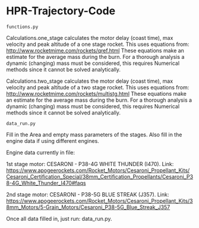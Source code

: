 # HPR-Trajectory-Code

    functions.py

  Calculations.one_stage calculates the motor delay (coast time), max velocity and peak altitude of a one stage rocket.
  This uses equations from: http://www.rocketmime.com/rockets/qref.html
  These equations make an estimate for the average mass during the burn.  For a thorough analysis a dynamic (changing) mass must be considered, this requires Numerical methods since it cannot be solved analytically.

  Calculations.two_stage calculates the motor delay (coast time), max velocity and peak altitude of a two stage rocket.
  This uses equations from: http://www.rocketmime.com/rockets/multistg.html
  These equations make an estimate for the average mass during the burn.  For a thorough analysis a dynamic (changing) mass must be considered, this requires Numerical methods since it cannot be solved analytically.

    data_run.py
    
   Fill in the Area and empty mass parameters of the stages.
   Also fill in the engine data if using different engines.
   
   Engine data currently in file:
   
   1st stage motor: CESARONI - P38-4G WHITE THUNDER (I470).
   Link: https://www.apogeerockets.com/Rocket_Motors/Cesaroni_Propellant_Kits/Cesaroni_Certification_Special/38mm_Certification_Propellants/Cesaroni_P38-4G_White_Thunder_I470#faqs
   
   2nd stage motor: CESARONI - P38-5G BLUE STREAK (J357).
   Link: https://www.apogeerockets.com/Rocket_Motors/Cesaroni_Propellant_Kits/38mm_Motors/5-Grain_Motors/Cesaroni_P38-5G_Blue_Streak_J357
   
   Once all data filled in, just run: data_run.py.
  
   
   
